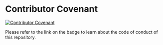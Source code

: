 # Contributor Covenant

[![Contributor Covenant](https://img.shields.io/badge/Contributor%20Covenant-2.1-4baaaa.svg)](https://github.com/trackasia/trackasia/blob/main/CODE_OF_CONDUCT.md)

Please refer to the link on the badge to learn about the code of conduct of this
repository.
